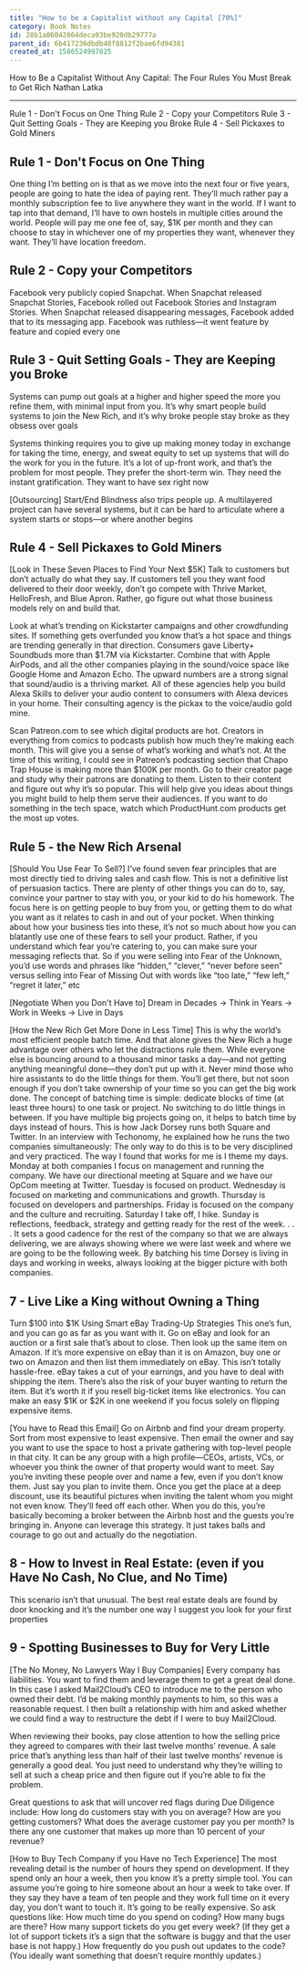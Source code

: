 ```yaml
---
title: "How to be a Capitalist without any Capital [70%]"
category: Book Notes
id: 28b1a06042064deca93be920db29777a
parent_id: 6b417236dbdb40f8812f2bae6fd94381
created_at: 1586524997825
---
```


How to Be a Capitalist Without Any Capital: The Four Rules You Must Break to Get Rich
Nathan Latka

---

Rule 1 - Don't Focus on One Thing
Rule 2 - Copy your Competitors
Rule 3 - Quit Setting Goals - They are Keeping you Broke
Rule 4 - Sell Pickaxes to Gold Miners

## Rule 1 - Don't Focus on One Thing

One thing I’m betting on is that as we move into the next four or five years, people are going to hate the idea of paying rent. They’ll much rather pay a monthly subscription fee to live anywhere they want in the world. If I want to tap into that demand, I’ll have to own hostels in multiple cities around the world. People will pay me one fee of, say, $1K per month and they can choose to stay in whichever one of my properties they want, whenever they want. They’ll have location freedom.

## Rule 2 - Copy your Competitors

Facebook very publicly copied Snapchat. When Snapchat released Snapchat Stories, Facebook rolled out Facebook Stories and Instagram Stories. When Snapchat released disappearing messages, Facebook added that to its messaging app. Facebook was ruthless—it went feature by feature and copied every one


## Rule 3 - Quit Setting Goals - They are Keeping you Broke

Systems can pump out goals at a higher and higher speed the more you refine them, with minimal input from you. It’s why smart people build systems to join the New Rich, and it’s why broke people stay broke as they obsess over goals

Systems thinking requires you to give up making money today in exchange for taking the time, energy, and sweat equity to set up systems that will do the work for you in the future. It’s a lot of up-front work, and that’s the problem for most people. They prefer the short-term win. They need the instant gratification. They want to have sex right now

[Outsourcing]
Start/End Blindness also trips people up. A multilayered project can have several systems, but it can be hard to articulate where a system starts or stops—or where another begins

## Rule 4 - Sell Pickaxes to Gold Miners


[Look in These Seven Places to Find Your Next $5K]
Talk to customers but don’t actually do what they say. If customers tell you they want food delivered to their door weekly, don’t go compete with Thrive Market, HelloFresh, and Blue Apron. Rather, go figure out what those business models rely on and build that.

Look at what’s trending on Kickstarter campaigns and other crowdfunding sites. If something gets overfunded you know that’s a hot space and things are trending generally in that direction. Consumers gave Liberty+ Soundbuds more than $1.7M via Kickstarter. Combine that with Apple AirPods, and all the other companies playing in the sound/voice space like Google Home and Amazon Echo. The upward numbers are a strong signal that sound/audio is a thriving market. All of these agencies help you build Alexa Skills to deliver your audio content to consumers with Alexa devices in your home. Their consulting agency is the pickax to the voice/audio gold mine.

Scan Patreon.com to see which digital products are hot. Creators in everything from comics to podcasts publish how much they’re making each month. This will give you a sense of what’s working and what’s not. At the time of this writing, I could see in Patreon’s podcasting section that Chapo Trap House is making more than $100K per month. Go to their creator page and study why their patrons are donating to them. Listen to their content and figure out why it’s so popular. This will help give you ideas about things you might build to help them serve their audiences. If you want to do something in the tech space, watch which ProductHunt.com products get the most up votes.

## Rule 5 - the New Rich Arsenal

[Should You Use Fear To Sell?]
I’ve found seven fear principles that are most directly tied to driving sales and cash flow. This is not a definitive list of persuasion tactics. There are plenty of other things you can do to, say, convince your partner to stay with you, or your kid to do his homework. The focus here is on getting people to buy from you, or getting them to do what you want as it relates to cash in and out of your pocket.
When thinking about how your business ties into these, it’s not so much about how you can blatantly use one of these fears to sell your product. Rather, if you understand which fear you’re catering to, you can make sure your messaging reflects that. So if you were selling into Fear of the Unknown, you’d use words and phrases like “hidden,” “clever,” “never before seen” versus selling into Fear of Missing Out with words like “too late,” “few left,” “regret it later,” etc

[Negotiate When you Don't Have to]
Dream in Decades → Think in Years → Work in Weeks → Live in Days

[How the New Rich Get More Done in Less Time]
This is why the world’s most efficient people batch time. And that alone gives the New Rich a huge advantage over others who let the distractions rule them. While everyone else is bouncing around to a thousand minor tasks a day—and not getting anything meaningful done—they don’t put up with it. Never mind those who hire assistants to do the little things for them. You’ll get there, but not soon enough if you don’t take ownership of your time so you can get the big work done.
The concept of batching time is simple: dedicate blocks of time (at least three hours) to one task or project. No switching to do little things in between. If you have multiple big projects going on, it helps to batch time by days instead of hours. This is how Jack Dorsey runs both Square and Twitter. In an interview with Techonomy, he explained how he runs the two companies simultaneously:
The only way to do this is to be very disciplined and very practiced. The way I found that works for me is I theme my days. Monday at both companies I focus on management and running the company. We have our directional meeting at Square and we have our OpCom meeting at Twitter. Tuesday is focused on product. Wednesday is focused on marketing and communications and growth. Thursday is focused on developers and partnerships. Friday is focused on the company and the culture and recruiting. Saturday I take off, I hike. Sunday is reflections, feedback, strategy and getting ready for the rest of the week. . . . It sets a good cadence for the rest of the company so that we are always delivering, we are always showing where we were last week and where we are going to be the following week.
By batching his time Dorsey is living in days and working in weeks, always looking at the bigger picture with both companies.


## 7 - Live Like a King without Owning a Thing

Turn $100 into $1K Using Smart eBay Trading-Up Strategies
This one’s fun, and you can go as far as you want with it. Go on eBay and look for an auction or a first sale that’s about to close. Then look up the same item on Amazon. If it’s more expensive on eBay than it is on Amazon, buy one or two on Amazon and then list them immediately on eBay.
This isn’t totally hassle-free. eBay takes a cut of your earnings, and you have to deal with shipping the item. There’s also the risk of your buyer wanting to return the item. But it’s worth it if you resell big-ticket items like electronics. You can make an easy $1K or $2K in one weekend if you focus solely on flipping expensive items.

[You have to Read this Email]
Go on Airbnb and find your dream property. Sort from most expensive to least expensive. Then email the owner and say you want to use the space to host a private gathering with top-level people in that city. It can be any group with a high profile—CEOs, artists, VCs, or whoever you think the owner of that property would want to meet. Say you’re inviting these people over and name a few, even if you don’t know them. Just say you plan to invite them. Once you get the place at a deep discount, use its beautiful pictures when inviting the talent whom you might not even know. They’ll feed off each other. When you do this, you’re basically becoming a broker between the Airbnb host and the guests you’re bringing in. Anyone can leverage this strategy. It just takes balls and courage to go out and actually do the negotiation.


## 8 - How to Invest in Real Estate: (even if you Have No Cash, No Clue, and No Time)

This scenario isn’t that unusual. The best real estate deals are found by door knocking and it’s the number one way I suggest you look for your first properties

## 9 - Spotting Businesses to Buy for Very Little 

[The No Money, No Lawyers Way I Buy Companies]
Every company has liabilities. You want to find them and leverage them to get a great deal done. In this case I asked Mail2Cloud’s CEO to introduce me to the person who owned their debt. I’d be making monthly payments to him, so this was a reasonable request. I then built a relationship with him and asked whether we could find a way to restructure the debt if I were to buy Mail2Cloud.

When reviewing their books, pay close attention to how the selling price they agreed to compares with their last twelve months’ revenue. A sale price that’s anything less than half of their last twelve months’ revenue is generally a good deal. You just need to understand why they’re willing to sell at such a cheap price and then figure out if you’re able to fix the problem.

Great questions to ask that will uncover red flags during Due Diligence include:
How long do customers stay with you on average? 
How are you getting customers? 
What does the average customer pay you per month? 
Is there any one customer that makes up more than 10 percent of your revenue?

[How to Buy Tech Company if you Have no Tech Experience]
The most revealing detail is the number of hours they spend on development. If they spend only an hour a week, then you know it’s a pretty simple tool. You can assume you’re going to hire someone about an hour a week to take over. If they say they have a team of ten people and they work full time on it every day, you don’t want to touch it. It’s going to be really expensive. So ask questions like:
How much time do you spend on coding? 
How many bugs are there? 
How many support tickets do you get every week? (If they get a lot of support tickets it’s a sign that the software is buggy and that the user base is not happy.) 
How frequently do you push out updates to the code? (You ideally want something that doesn’t require monthly updates.)
                